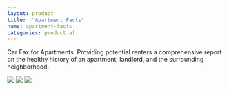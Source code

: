 ```yaml
---
layout: product
title:  "Apartment Facts"
name: apartment-facts
categories: product af
---
```

Car Fax for Apartments.  Providing potential renters a comprehensive report on the healthy history of an apartment, landlord, and the surrounding neighborhood.

<div class='image-container'>
	<img class='product-type imgs first-img' src='{{ '/assets/apt_f1.jpg' | absolute_url }}' />
	<img class='product-type imgs second-img' src='{{ '/assets/apt_f2.jpg' | absolute_url }}' />
	<img class='product-type imgs third-img' src='{{ '/assets/apt_f4.jpg' | absolute_url }}' />
</div>
